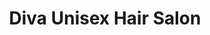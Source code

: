 ---
title: "Diva Unisex Hair Salon"
url: /bishop-auckland/diva-unisex-hair-salon/
shop: hairdresser
---